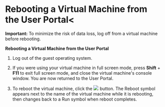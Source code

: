 # Rebooting a Virtual Machine from the User Portal<

**Important:** To minimize the risk of data loss, log off from a virtual machine before rebooting.

**Rebooting a Virtual Machine from the User Portal**

1. Log out of the guest operating system.

2. If you were using your virtual machine in full screen mode, press **Shift** + **F11** to exit full screen mode, and close the virtual machine's console window. You are now returned to the User Portal.

3. To reboot the virtual machine, click the ![](images/5038.png) button. The Reboot symbol appears next to the name of the virtual machine while it is rebooting, then changes back to a Run symbol when reboot completes.
